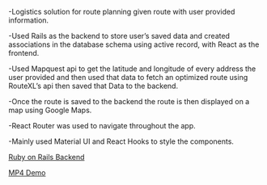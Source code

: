 -Logistics solution for route planning given route with user provided information. 

-Used Rails as the backend to store user’s saved data and created associations in the database schema using active record, with React as the frontend.

-Used Mapquest api to get the latitude and longitude of every address the user provided and then used that data to fetch an optimized route using RouteXL’s api then saved that Data to the backend. 

-Once the route is saved to the backend the route is then displayed on a map using Google Maps. 

-React Router was used to navigate throughout the app. 

-Mainly used Material UI and React Hooks to style the components. 

[Ruby on Rails Backend](https://github.com/villatrue/hareRoute)

[MP4 Demo](https://thumbs.gfycat.com/AdmiredCornyAmphibian-mobile.mp4)
